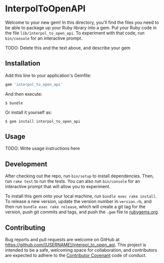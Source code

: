 # InterpolToOpenAPI

Welcome to your new gem! In this directory, you'll find the files you need to be able to package up your Ruby library into a gem. Put your Ruby code in the file `lib/interpol_to_open_api`. To experiment with that code, run `bin/console` for an interactive prompt.

TODO: Delete this and the text above, and describe your gem

## Installation

Add this line to your application's Gemfile:

```ruby
gem 'interpol_to_open_api'
```

And then execute:

    $ bundle

Or install it yourself as:

    $ gem install interpol_to_open_api

## Usage

TODO: Write usage instructions here

## Development

After checking out the repo, run `bin/setup` to install dependencies. Then, run `rake test` to run the tests. You can also run `bin/console` for an interactive prompt that will allow you to experiment.

To install this gem onto your local machine, run `bundle exec rake install`. To release a new version, update the version number in `version.rb`, and then run `bundle exec rake release`, which will create a git tag for the version, push git commits and tags, and push the `.gem` file to [rubygems.org](https://rubygems.org).

## Contributing

Bug reports and pull requests are welcome on GitHub at https://github.com/[USERNAME]/interpol_to_open_api. This project is intended to be a safe, welcoming space for collaboration, and contributors are expected to adhere to the [Contributor Covenant](http://contributor-covenant.org) code of conduct.

